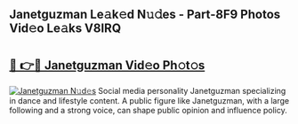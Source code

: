 ## Janetguzman Le𝚊k𝚎d N𝚞𝚍es - Part-8F9 Photos Vid𝚎o Le𝚊ks V8IRQ

# <h2><a href="http://fbec0x.evod.top/?m=Janetguzman">🔗 👉🔴 Janetguzman Vid𝚎o Ph𝚘t𝚘s</a></h2>

[![Janetguzman N𝚞d𝚎s](https://i.imgur.com/8V9OHl7.gif)](http://fbec0x.evod.top/?m=Janetguzman)
Social media personality Janetguzman specializing in dance and lifestyle content. A public figure like Janetguzman, with a large following and a strong voice, can shape public opinion and influence policy. 
